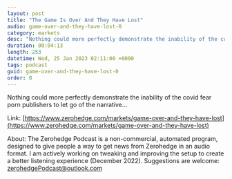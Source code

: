 ```yaml
---
layout: post
title: "The Game Is Over And They Have Lost"
audio: game-over-and-they-have-lost-0
category: markets
desc: "Nothing could more perfectly demonstrate the inability of the covid fear porn publishers to let go of the narrative..."
duration: 00:04:13
length: 253
datetime: Wed, 25 Jan 2023 02:11:00 +0000
tags: podcast
guid: game-over-and-they-have-lost-0
order: 0
---
```

Nothing could more perfectly demonstrate the inability of the covid fear porn publishers to let go of the narrative...

Link: [https://www.zerohedge.com/markets/game-over-and-they-have-lost](https://www.zerohedge.com/markets/game-over-and-they-have-lost)

About: The Zerohedge Podcast is a non-commercial, automated program, designed to give people a way to get news from Zerohedge in an audio format.  I am actively working on tweaking and improving the setup to create a better listening experience (December 2022).  Suggestions are welcome: [zerohedgePodcast@outlook.com](mailto:zerohedgePodcast@outlook.com)